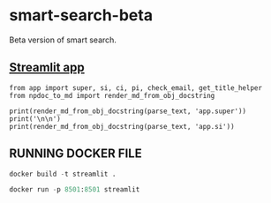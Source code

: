 # smart-search-beta
Beta version of smart search. 

## [**Streamlit app**](https://quickzam-smart-search-beta-app-c3dwlc.streamlitapp.com/)

```{ python silent}
from app import super, si, ci, pi, check_email, get_title_helper
from npdoc_to_md import render_md_from_obj_docstring 

print(render_md_from_obj_docstring(parse_text, 'app.super')) 
print('\n\n') 
print(render_md_from_obj_docstring(parse_text, 'app.si')) 

```

## RUNNING DOCKER FILE 

```python
docker build -t streamlit .

docker run -p 8501:8501 streamlit
```